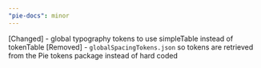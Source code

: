 ```yaml
---
"pie-docs": minor
---
```


[Changed] - global typography tokens to use simpleTable instead of tokenTable
[Removed] - `globalSpacingTokens.json` so tokens are retrieved from the Pie tokens package instead of hard coded

